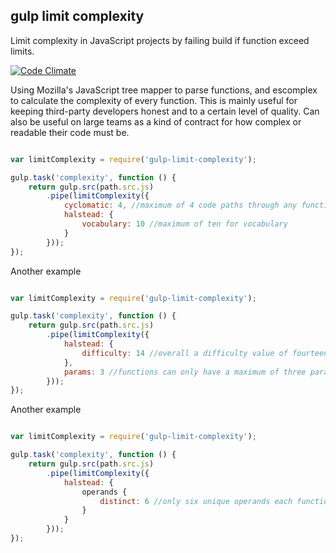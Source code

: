 gulp limit complexity
-----------------------

Limit complexity in JavaScript projects by failing build if function exceed limits.

[![Code Climate](https://codeclimate.com/github/TakenPilot/gulp-limit-complexity/badges/gpa.svg)](https://codeclimate.com/github/TakenPilot/gulp-limit-complexity)

Using Mozilla's JavaScript tree mapper to parse functions, and escomplex to calculate the complexity of every function.
This is mainly useful for keeping third-party developers honest and to a certain level of quality.
Can also be useful on large teams as a kind of contract for how complex or readable their code must be.

```JavaScript

var limitComplexity = require('gulp-limit-complexity');

gulp.task('complexity', function () {
    return gulp.src(path.src.js)
        .pipe(limitComplexity({
            cyclomatic: 4, //maximum of 4 code paths through any function
            halstead: {
                vocabulary: 10 //maximum of ten for vocabulary
            }
        }));
});

```

Another example

```JavaScript

var limitComplexity = require('gulp-limit-complexity');

gulp.task('complexity', function () {
    return gulp.src(path.src.js)
        .pipe(limitComplexity({
            halstead: {
                difficulty: 14 //overall a difficulty value of fourteen to understand
            },
            params: 3 //functions can only have a maximum of three parameters
        }));
});

```


Another example

```JavaScript

var limitComplexity = require('gulp-limit-complexity');

gulp.task('complexity', function () {
    return gulp.src(path.src.js)
        .pipe(limitComplexity({
            halstead: {
                operands {
                    distinct: 6 //only six unique operands each function
                }
            }
        }));
});

```
